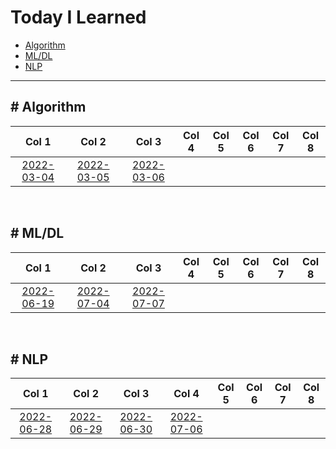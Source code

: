 # Today I Learned
  - [Algorithm](#-algorithm)
  - [ML/DL](#-mldl)
  - [NLP](#-nlp)

---

## \# Algorithm
|Col 1|Col 2|Col 3|Col 4|Col 5|Col 6|Col 7|Col 8|
|:-:|:-:|:-:|:-:|:-:|:-:|:-:|:-:|
|[2022-03-04](2022/2022-03/2022-03-04.md)|[2022-03-05](2022/2022-03/2022-03-05.md)|[2022-03-06](2022/2022-03/2022-03-06.md)||||||

<br>

## \# ML/DL
|Col 1|Col 2|Col 3|Col 4|Col 5|Col 6|Col 7|Col 8|
|:-:|:-:|:-:|:-:|:-:|:-:|:-:|:-:|
|[2022-06-19](2022/2022-06/2022-06-19.md)|[2022-07-04](2022/2022-07/2022-07-04.md)|[2022-07-07](2022/2022-07/2022-07-07.md)||||||

<br>

## \# NLP
|Col 1|Col 2|Col 3|Col 4|Col 5|Col 6|Col 7|Col 8|
|:-:|:-:|:-:|:-:|:-:|:-:|:-:|:-:|
|[2022-06-28](2022/2022-06/2022-06-28.md)|[2022-06-29](2022/2022-06/2022-06-29.md)|[2022-06-30](2022/2022-06/2022-06-30.md)|[2022-07-06](2022/2022-06/2022-07-06.md)|||||
